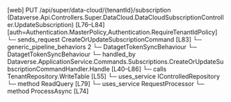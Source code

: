 [web] PUT /api/super/data-cloud/{tenantId}/subscription  (Dataverse.Api.Controllers.Super.DataCloud.DataCloudSubscriptionController.UpdateSubscription)  [L76–L84] [auth=Authentication.MasterPolicy,Authentication.RequireTenantIdPolicy]
  └─ sends_request CreateOrUpdateSubscriptionCommand [L83]
    └─ generic_pipeline_behaviors 2
      └─ DatagetTokenSyncBehaviour
      └─ DatagetTokenSyncBehaviour
    └─ handled_by Dataverse.ApplicationService.Commands.Subscriptions.CreateOrUpdateSubscriptionCommandHandler.Handle [L40–L86]
      └─ calls TenantRepository.WriteTable [L55]
      └─ uses_service IControlledRepository<DocumentStore>
        └─ method ReadQuery [L79]
      └─ uses_service RequestProcessor
        └─ method ProcessAsync [L74]

